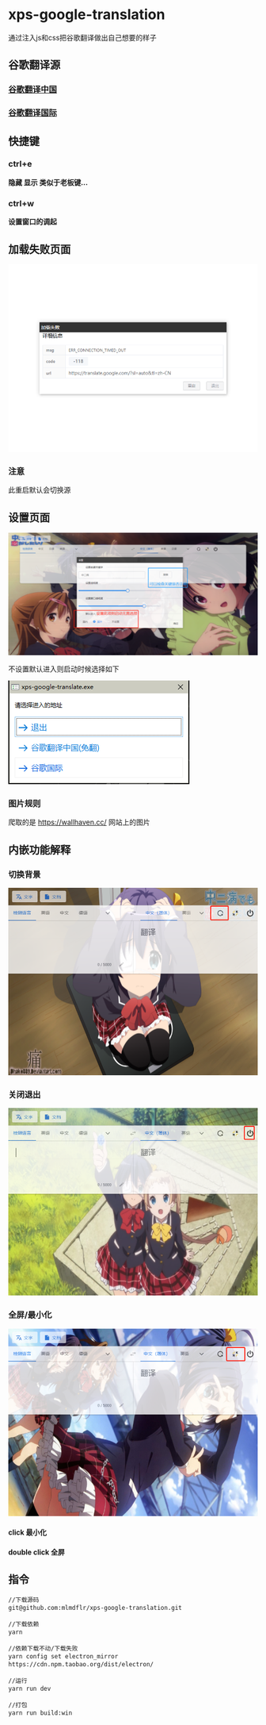 # xps-google-translation

通过注入js和css把谷歌翻译做出自己想要的样子

## 谷歌翻译源

### [谷歌翻译中国](https://translate.google.cn/?sl=auto&tl=zh-CN)

### [谷歌翻译国际](https://translate.google.com/?sl=auto&tl=zh-CN)

## 快捷键

### ctrl+e

**隐藏 显示 类似于老板键...**

### ctrl+w

**设置窗口的调起**



## 加载失败页面

![image-20211130100119501](README.assets/image-20211130100119501.png)

### 注意

此重启默认会切换源



## 设置页面

![image-20211109174954158](README.assets/image-20211109174954158.png)

不设置默认进入则启动时候选择如下

![image-20211109175203783](README.assets/image-20211109175203783.png)

### 图片规则

爬取的是  https://wallhaven.cc/  网站上的图片

## 内嵌功能解释

### 切换背景

![image-20211130095151054](README.assets/image-20211130095151054.png)

### 关闭退出

![image-20211130095233260](README.assets/image-20211130095233260.png)

### 全屏/最小化

![image-20211130095406590](README.assets/image-20211130095406590.png)

#### click 最小化

#### double click 全屏



## 指令

```shell
//下载源码
git@github.com:mlmdflr/xps-google-translation.git

//下载依赖
yarn 

//依赖下载不动/下载失败
yarn config set electron_mirror https://cdn.npm.taobao.org/dist/electron/

//运行
yarn run dev

//打包
yarn run build:win
```



